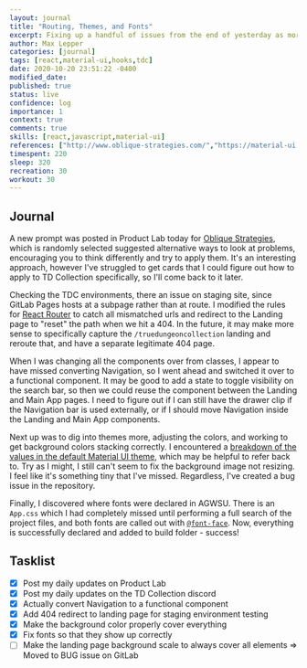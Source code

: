 ```yaml
---
layout: journal
title: "Routing, Themes, and Fonts"
excerpt: Fixing up a handful of issues from the end of yesterday as more things start to make sense.
author: Max Lepper
categories: [journal]
tags: [react,material-ui,hooks,tdc]
date: 2020-10-20 23:51:22 -0400
modified_date:
published: true
status: live
confidence: log
importance: 1
context: true
comments: true
skills: [react,javascript,material-ui]
references: ["http://www.oblique-strategies.com/","https://material-ui.com/styles/advanced/","https://material-ui.com/components/text-fields/","https://material-ui.com/customization/default-theme/","https://reactrouter.com/web/guides/quick-start","https://developer.mozilla.org/en-US/docs/Web/CSS/@font-face"]
timespent: 220
sleep: 320
recreation: 30
workout: 30
---
```


## Journal

A new prompt was posted in Product Lab today for [Oblique Strategies]({{page.references[0]}}), which is randomly selected suggested alternative ways to look at problems, encouraging you to think differently and try to apply them. It's an interesting approach, however I've struggled to get cards that I could figure out how to apply to TD Collection specifically, so I'll come back to it later.

Checking the TDC environments, there an issue on staging site, since GitLab Pages hosts at a subpage rather than at route. I modified the rules for [React Router]({{page.references[4]}}) to catch all mismatched urls and redirect to the Landing page to "reset" the path when we hit a 404. In the future, it may make more sense to specifically capture the `/truedungeoncollection` landing and reroute that, and have a separate legitimate 404 page.

When I was changing all the components over from classes, I appear to have missed converting Navigation, so I went ahead and switched it over to a functional component. It may be good to add a state to toggle visibility on the search bar, so then we could reuse the component between the Landing and Main App pages. I need to figure out if I can still have the drawer clip if the Navigation bar is used externally, or if I should move Navigation inside the Landing and Main App components.

Next up was to dig into themes more, adjusting the colors, and working to get background colors stacking correctly. I encountered a [breakdown of the values in the default Material UI theme]({{page.references[3]}}), which may be helpful to refer back to. Try as I might, I still can't seem to fix the background image not resizing. I feel like it's something tiny that I've missed. Regardless, I've created a bug issue in the repository.

Finally, I discovered where fonts were declared in AGWSU. There is an `App.css` which I had completely missed until performing a full search of the project files, and both fonts are called out with [`@font-face`]({{page.references[5]}}). Now, everything is successfully declared and added to build folder - success!

## Tasklist

- [x] Post my daily updates on Product Lab
- [x] Post my daily updates on the TD Collection discord
- [x] Actually convert Navigation to a functional component
- [x] Add 404 redirect to landing page for staging environment testing
- [x] Make the background color properly cover everything
- [x] Fix fonts so that they show up correctly
- [ ] Make the landing page background scale to always cover all elements => Moved to BUG issue on GitLab